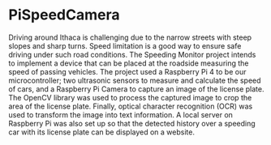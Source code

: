# PiSpeedCamera

Driving around Ithaca is challenging due to the narrow streets with steep slopes and sharp turns. Speed limitation is a good way to ensure safe driving under such road conditions. The Speeding Monitor project intends to implement a device that can be placed at the roadside measuring the speed of passing vehicles. The project used a Raspberry Pi 4 to be our microcontroller; two ultrasonic sensors to measure and calculate the speed of cars, and a Raspberry Pi Camera to capture an image of the license plate. The OpenCV library was used to process the captured image to crop the area of the license plate. Finally, optical character recognition (OCR) was used to transform the image into text information. A local server on Raspberry Pi was also set up so that the detected history over a speeding car with its license plate can be displayed on a website.
